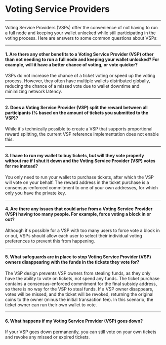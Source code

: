 # Voting Service Providers

---

Voting Service Providers (VSPs) offer the convenience of not having to run a full node and keeping your wallet unlocked while still participating in the voting process. Here are answers to some common questions about VSPs:

---

#### 1. Are there any other benefits to a Voting Service Provider (VSP) other than not needing to run a full node and keeping your wallet unlocked? For example, will it have a better chance of voting, or vote quicker?

VSPs do not increase the chance of a ticket voting or speed up the voting process. However, they often have multiple wallets distributed globally, reducing the chance of a missed vote due to wallet downtime and minimizing network latency.

---

#### 2. Does a Voting Service Provider (VSP) split the reward between all participants (% based on the amount of tickets you submitted to the VSP)?

While it's technically possible to create a VSP that supports proportional reward splitting, the current VSP reference implementation does not enable this.

---

#### 3. I have to run my wallet to buy tickets, but will they vote properly without me if I shut it down and the Voting Service Provider (VSP) votes for me instead?

You only need to run your wallet to purchase tickets, after which the VSP will vote on your behalf. The reward address in the ticket purchase is a consensus-enforced commitment to one of your own addresses, for which only you have the private key.

---

#### 4. Are there any issues that could arise from a Voting Service Provider (VSP) having too many people. For example, force voting a block in or out?

Although it's possible for a VSP with too many users to force vote a block in or out, VSPs should allow each user to select their individual voting preferences to prevent this from happening.

---

#### 5. What safeguards are in place to stop Voting Service Provider (VSP) owners disappearing with the funds in the tickets they vote for?

The VSP design prevents VSP owners from stealing funds, as they only have the ability to vote on tickets, not spend any funds. The ticket purchase contains a consensus-enforced commitment for the final subsidy address, so there is no way for the VSP to steal funds. If a VSP owner disappears, votes will be missed, and the ticket will be revoked, returning the original coins to the owner (minus the initial transaction fee). In this scenario, the ticket owner can run their own wallet to vote.

---

#### 6. What happens if my Voting Service Provider (VSP) goes down?

If your VSP goes down permanently, you can still vote on your own tickets and revoke any missed or expired tickets.
